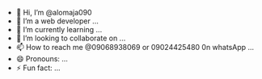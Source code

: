- 👋 Hi, I’m @alomaja090
- 👀 I’m a web developer ...
- 🌱 I’m currently learning ...
- 💞️ I’m looking to collaborate on ...
- 📫 How to reach me @09068938069 or 09024425480 0n whatsApp ...
- 😄 Pronouns: ...
- ⚡ Fun fact: ...

<!---
alomaja090/alomaja090 is a ✨ special ✨ repository because its `README.md` (this file) appears on your GitHub profile.
You can click the Preview link to take a look at your changes.
--->
